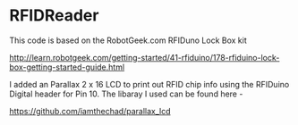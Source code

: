 # RFIDReader
This code is based on the RobotGeek.com RFIDuno Lock Box kit

http://learn.robotgeek.com/getting-started/41-rfiduino/178-rfiduino-lock-box-getting-started-guide.html

I added an Parallax 2 x 16 LCD to print out RFID chip info using the RFIDuino Digital header for Pin 10. The libaray I used can be found here -

https://github.com/iamthechad/parallax_lcd

